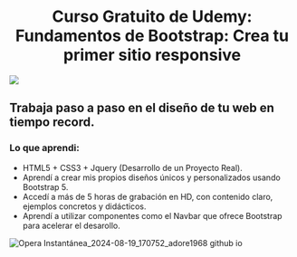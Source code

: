 <h1 align="center">Curso Gratuito de Udemy: Fundamentos de Bootstrap: Crea tu primer sitio responsive</h1>

<img src="https://img.shields.io/badge/STATUS-FINALIZADO-green" display="inline" >

## Trabaja paso a paso en el diseño de tu web en tiempo record. 

### Lo que aprendi:
- HTML5 + CSS3 + Jquery (Desarrollo de un Proyecto Real).
- Aprendí a crear mis propios diseños únicos y personalizados usando Bootstrap 5.
- Accedí a más de 5 horas de grabación en HD, con contenido claro, ejemplos concretos y didácticos.
- Aprendí a utilizar componentes como el Navbar que ofrece Bootstrap para acelerar el desarollo.

![Opera Instantánea_2024-08-19_170752_adore1968 github io](https://github.com/user-attachments/assets/837e8d87-3698-4157-a5c0-5636350490a3)
